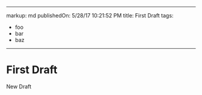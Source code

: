 
---
markup: md
publishedOn: 5/28/17 10:21:52 PM
title: First Draft
tags:
 - foo
 - bar
 - baz
---

# First Draft
New Draft
